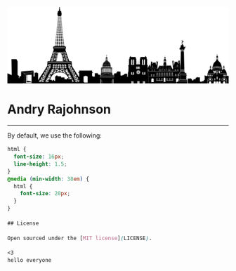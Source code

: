 <p align="center">
  <img src="images/paris.png"/>
</p>

# Andry Rajohnson
-----

By default, we use the following:

```css
html {
  font-size: 16px;
  line-height: 1.5;
}
@media (min-width: 38em) {
  html {
    font-size: 20px;
  }
}

## License

Open sourced under the [MIT license](LICENSE).

<3
hello everyone
